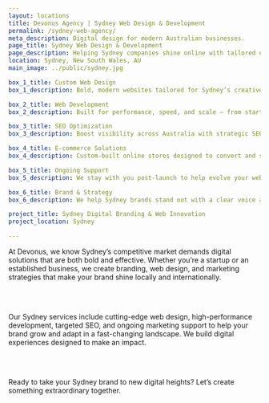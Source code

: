 ```yaml
---
layout: locations
title: Devonus Agency | Sydney Web Design & Development
permalink: /sydney-web-agency/
meta_description: Digital design for modern Australian businesses.
page_title: Sydney Web Design & Development
page_description: Helping Sydney companies shine online with tailored design and development.
location: Sydney, New South Wales, AU
main_image: ../public/sydney.jpg

box_1_title: Custom Web Design
box_1_description: Bold, modern websites tailored for Sydney’s creative, competitive business landscape.

box_2_title: Web Development
box_2_description: Built for performance, speed, and scale — from startups to established firms.

box_3_title: SEO Optimization
box_3_description: Boost visibility across Australia with strategic SEO that works.

box_4_title: E-commerce Solutions
box_4_description: Custom-built online stores designed to convert and scale seamlessly.

box_5_title: Ongoing Support
box_5_description: We stay with you post-launch to help evolve your website as your business grows.

box_6_title: Brand & Strategy
box_6_description: We help Sydney brands stand out with a clear voice and intentional design.

project_title: Sydney Digital Branding & Web Innovation  
project_location: Sydney

---
```


At Devonus, we know Sydney’s competitive market demands digital solutions that are both bold and effective. Whether you’re a startup or an established business, we create branding, web design, and marketing strategies that make your brand shine locally and internationally.

<br>  
<br>

Our Sydney services include cutting-edge web design, high-performance development, targeted SEO, and ongoing marketing support to help your brand grow and adapt in a fast-changing landscape. We build digital experiences designed to make an impact.

<br>  
<br>

Ready to take your Sydney brand to new digital heights? Let’s create something extraordinary together.
